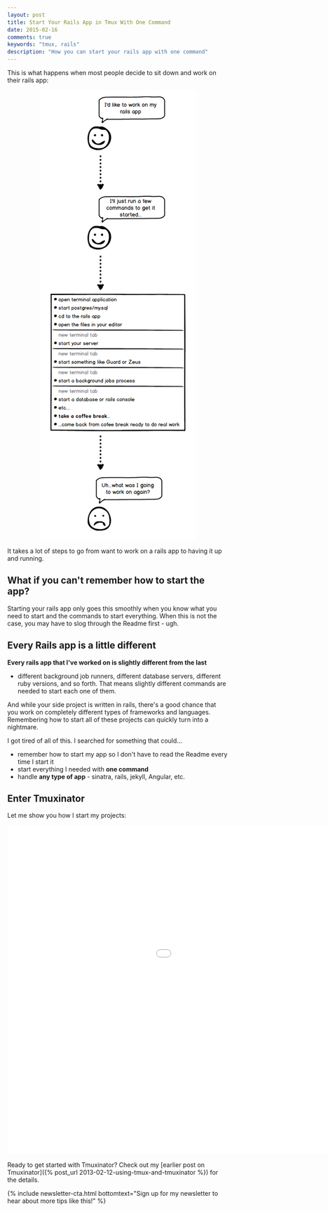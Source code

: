 ```yaml
---
layout: post
title: Start Your Rails App in Tmux With One Command
date: 2015-02-16
comments: true
keywords: "tmux, rails"
description: "How you can start your rails app with one command"
---
```


This is what happens when most people decide to sit down and work on
their rails app:

<p style="text-align:center;">
  <img src="/img/starting-a-rails-app.png" alt="starting a rails app">
</p>

It takes a lot of steps to go from want to work on a rails app to
having it up and running.

## What if you can't remember how to start the app?

Starting your rails app only goes this smoothly when
you know what you need to start and the commands
to start everything. When this is not the case, you may have to slog
through the Readme first - ugh.

## Every Rails app is a little different

**Every rails app that I've worked on is slightly different from the last**
- different background job runners, different database
servers, different ruby versions, and so forth. That means slightly
different commands are needed to start each one of them.

And while your side project is written in rails, there's a good chance
that you work on completely different types of frameworks and languages.
Remembering how to start all of these projects can quickly turn into
a nightmare.

I got tired of all of this. I searched for something that could...

* remember how to start my app so I don't have to read the Readme every
  time I start it
* start everything I needed with **one command**
* handle **any type of app** - sinatra, rails, jekyll, Angular, etc.

## Enter Tmuxinator

Let me show you how I start my projects:

<iframe src="//fast.wistia.net/embed/iframe/iai2q400qk?videoFoam=true" allowtransparency="true" frameborder="0" scrolling="no" class="wistia_embed" name="wistia_embed" allowfullscreen mozallowfullscreen webkitallowfullscreen oallowfullscreen msallowfullscreen width="1280" height="748"></iframe><script src="//fast.wistia.net/assets/external/E-v1.js"></script>

Ready to get started with Tmuxinator? Check out my
[earlier post on Tmuxinator]({% post_url 2013-02-12-using-tmux-and-tmuxinator %})
for the details.

{% include newsletter-cta.html bottomtext="Sign up for my newsletter to hear about more tips like this!" %}
